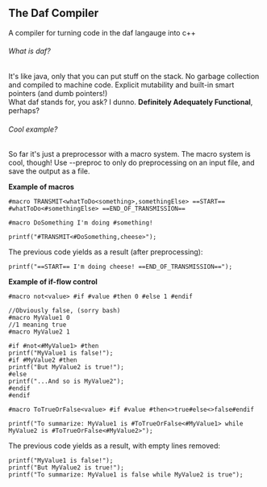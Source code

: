 ## The Daf Compiler
A compiler for turning code in the daf langauge into c++

###### What is daf?
It's like java, only that you can put stuff on the stack. No garbage collection and compiled to machine code. 
Explicit mutability and built-in smart pointers (and dumb pointers!)  
What daf stands for, you ask? I dunno. **Definitely Adequately Functional**, perhaps?

###### Cool example?
So far it's just a preprocessor with a macro system. The macro system is cool, though! Use --preproc to only do preprocessing on an input file, and save the output as a file.  
  
**Example of macros**
```
#macro TRANSMIT<whatToDo<something>,somethingElse> ==START== #whatToDo<#somethingElse> ==END_OF_TRANSMISSION==

#macro DoSomething I'm doing #something!

printf("#TRANSMIT<#DoSomething,cheese>");
```
   
The previous code yields as a result (after preprocessing):
```
printf("==START== I'm doing cheese! ==END_OF_TRANSMISSION==");
```
  
**Example of if-flow control**
```
#macro not<value> #if #value #then 0 #else 1 #endif

//Obviously false, (sorry bash)
#macro MyValue1 0
//1 meaning true
#macro MyValue2 1 

#if #not<#MyValue1> #then
printf("MyValue1 is false!");
#if #MyValue2 #then
printf("But MyValue2 is true!");
#else
printf("...And so is MyValue2");
#endif
#endif

#macro ToTrueOrFalse<value> #if #value #then<>true#else<>false#endif

printf("To summarize: MyValue1 is #ToTrueOrFalse<#MyValue1> while MyValue2 is #ToTrueOrFalse<#MyValue2>");
```

The previous code yields as a result, with empty lines removed:
```
printf("MyValue1 is false!");
printf("But MyValue2 is true!");
printf("To summarize: MyValue1 is false while MyValue2 is true");

```